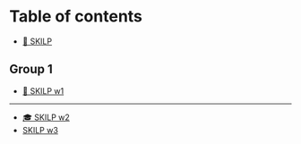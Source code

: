# Table of contents

* [🔦 SKILP](README.md)

## Group 1

* [🔆 SKILP w1](group-1/til-week-one.md)

***

* [🎓 SKILP w2](til-week-two.md)
* [SKILP w3](til-tid-week-three.md)
